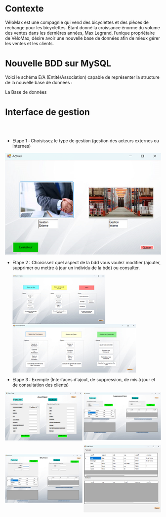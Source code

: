 # Contexte

VéloMax est une compagnie qui vend des bicyclettes et des pièces de rechange pour les bicyclettes. Étant donné la croissance énorme du volume des ventes dans les dernières années, Max Legrand, l’unique propriétaire de VéloMax, désire avoir une nouvelle base de données afin de mieux gérer les ventes et les clients.


# Nouvelle BDD sur MySQL 

Voici le schéma E/A (Entité/Association) capable de représenter la structure de la nouvelle base de données : 



La Base de données 

# Interface de gestion 
<br><br>
- Etape 1 : Choisissez le type de gestion (gestion des acteurs externes ou internes)

<img title="a title" alt="Alt text" src="/Images/ChoixGestion.png">

- Etape 2 : Choisissez quel aspect de la bdd vous voulez modifier (ajouter, supprimer ou mettre à jour un individu de la bdd) ou consulter. 


  <img src="/Images/GestionInterne.png" width="300" align="center"/>
  <img src="/Images/GestionExterne.png" width="400" align="center"/> 
</p>



- Etape 3 : Exemple (Interfaces d'ajout, de suppression, de mis à jour et de consultation des clients)


<p float="left">
  <img src="/Images/AjoutClient.png" width="250" align="center"/>
  <img src="/Images/SuppresionClient.png" width="250" align="center"/> 
</p>

<p float="left">
  <img src="/Images/MAJClient.png" width="250" align="center"/>
  <img src="/Images/DataClient.png" width="250" align="center"/> 
</p>






